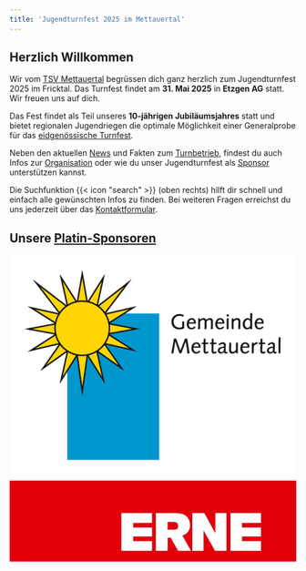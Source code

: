 ```yaml
---
title: 'Jugendturnfest 2025 im Mettauertal'
---
```


Herzlich Willkommen
-------------------

Wir vom [TSV Mettauertal](https://tsvmettauertal.ch/) begrüssen dich ganz herzlich zum Jugendturnfest 2025 im Fricktal.
Das Turnfest findet am **31. Mai 2025** in **Etzgen AG** statt.
Wir freuen uns auf dich.

Das Fest findet als Teil unseres **10-jährigen Jubiläumsjahres** statt
und bietet regionalen Jugendriegen die optimale Möglichkeit einer Generalprobe für das [eidgenössische Turnfest](https://lausanne2025.ch/de).

Neben den aktuellen [News](/news) und Fakten zum [Turnbetrieb](/turnbetrieb),
findest du auch Infos zur [Organisation](/organisation)
oder wie du unser Jugendturnfest als [Sponsor](/marketing) unterstützen kannst.

Die Suchfunktion {{< icon "search" >}} (oben rechts) hilft dir schnell und einfach alle gewünschten Infos zu finden.
Bei weiteren Fragen erreichst du uns jederzeit über das [Kontaktformular](/contact).


Unsere [Platin-Sponsoren](marketing/sponsoren)
----------------------------------------------

<a href="https://www.mettauertal.ch" target="blank">
  <img src="marketing/sponsoren/platin/mettauertal.png" alt="Mettauertal" class="nozoom">
</a>

<a href="https://www.erne.ch" target="blank">
  <img src="marketing/sponsoren/platin/erne.jpg" alt="ERNE" class="nozoom">
</a>
